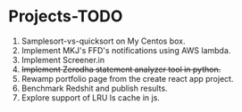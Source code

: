 # Projects-TODO

1. Samplesort-vs-quicksort on My Centos box.
2. Implement MKJ's FFD's notifications using AWS lambda.
3. Implement Screener.in
4. ~~Implement Zerodha statement analyzer tool in python.~~
5. Rewamp portfolio page from the create react app project.
6. Benchmark Redshit and publish results.
7. Explore support of LRU ls cache in js.
